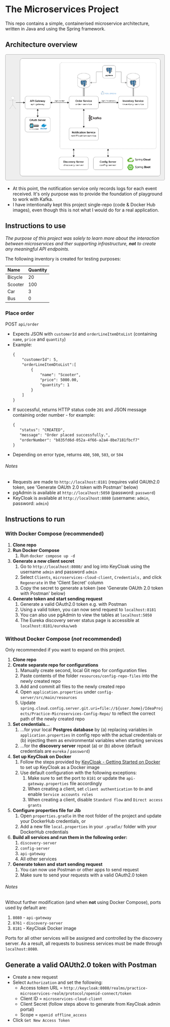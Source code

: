 # The Microservices Project

This repo contains a simple, containerised microservice architecture, written in Java and using the Spring framework.

## Architecture overview
![Overview diagram](diagram.png)

+ At this point, the notification service only records logs for each event received. It's only purpose was to provide the foundation of playground to work with Kafka.
+ I have intentionally kept this project single-repo (code & Docker Hub images), even though this is not what I would do for a real application.

## Instructions to use
_The purpose of this project was solely to learn more about the interaction between microservices and ther supporting infrastructure, __not__ to create any meaningful API endpoints._

The following inventory is created for testing purposes:

| Name    | Quantity |
|:--------|:---------|
| Bicycle | 20       |
| Scooter | 100      |
| Car     | 3        |
| Bus     | 0        |


### Place order
POST `api/order`
+ Expects JSON with `customerId` and `orderLineItemDtoList` (containing `name`, `price` and `quantity`)
+ Example:
   ```
   {
       "customerId": 5,
       "orderLineItemDtoList":[
           {
               "name": "Scooter",
               "price": 5000.00,
               "quantity": 1
           }
       ]
   }
   ```
+ If successful, returns HTTP status code `201` and JSON message containing order number - for example:
   ```
   {
      "status": "CREATED",
      "message": "Order placed successfully.",
      "orderNumber": "b835fd6d-052a-4f66-a2a4-8be7181fbcf7"
   }
   ```
+ Depending on error type, returns  `400`, `500`, `503`, or `504` 

###### Notes
- Requests are made to `http://localhost:8181` (requires valid OAUth2.0 token, see 'Generate OAUth 2.0 token with Postman' below)
- pgAdmin is available at `http://localhost:5050` (password: `password`)
- KeyCloak is available at `http://localhost:8080` (username: `admin`, password: `admin`)

## Instructions to run 
### With Docker Compose (recommended)
1. __Clone repo__
2. __Run Docker Compose__
   1. Run `docker compose up -d`
3. __Generate a new client secret__
   1. Go to `http://localhost:8080/` and log into KeyCloak using the username `admin` and password `admin`
   2. Select `Clients`, `microservices-cloud-client`, `Credentials,` and click `Regenerate` in the 'Client Secret' column
   3. Copy the secret to generate a token (see 'Generate OAUth 2.0 token with Postman' below)
4. __Generate token and start sending request__
   1. Generate a valid OAuth2.0 token e.g. with Postman
   2. Using a valid token, you can now send request to `localhost:8181`
   3. You can also use pgAdmin to view the tables at `localhost:5050`
   4. The Eureka discovery server status page is accessible at `localhost:8181/eureka/web`

### Without Docker Compose (_not_ recommended)
Only recommended if you want to expand on this project.
1. __Clone repo__
2. __Create separate repo for configurations__
   1. Manually create second, local Git repo for configuration files
   2. Paste contents of the folder `resources/config-repo-files` into the newly created repo
   3. Add and commit all files to the newly created repo
   4. Open `application.properties` under `config-server/src/main/resources` 
   5. Update `spring.cloud.config.server.git.uri=file://${user.home}/IdeaProjects/Practice-Microservices-Config-Repo/` to reflect the correct path of the newly created repo
3. __Set credentials...__ 
   1. ...for your local __Postgres database__ by (a) replacing variables in `application.properties` in config repo with the actual credentials or (b) injecting them as environmental variables when starting services
   2. ...for the __discovery server__  repeat (a) or (b) above (default credentials are `eureka` / `password`)
4. __Set up KeyCloak on Docker__
   1. Follow the steps provided by [KeyCloak - Getting Started on Docker](https://www.keycloak.org/getting-started/getting-started-docker) to set up KeyCloak as a Docker image
   2. Use default configuration with the following exceptions:
      1. Make sure to set the port to `8181` or update the `api-gateway.properties` file accordingly
      2. When creating a client, set `client authentication` to `On` and enable `Service accounts roles`
      3. When creating a client, disable `Standard flow` and `Direct access grants`
5. __Configure properties file for Jib__
   1. Open `properties.gradle` in the root folder of the project and update your DockerHub credentials, or
   2. Add a new file `local.properties` in your `.gradle/` folder with your DockerHub credentials
6. __Build all services and run them in the following order:__ 
   1. `discovery-server`
   2. `config-server`
   3. `api-gateway`
   4. All other services
7. __Generate token and start sending request__
   1. You can now use Postman or other apps to send request
   2. Make sure to send your requests with a valid OAuth2.0 token

###### Notes
Without further modification (and when __not__ using Docker Compose), ports used by default are:
1. `8080` - `api-gateway`
2. `8761` - `discovery-server`
3. `8181` - KeyCloak Docker image 

Ports for all other services will be assigned and controlled by the discovery server. As a result, all requests to business services must be made through `localhost:8080`.

## Generate a valid OAUth2.0 token with Postman
+ Create a new request
+ Select `Authorization` and set the following:
  + Access token URL = `http://keycloak:8080/realms/practice-microservices-realm/protocol/openid-connect/token`
  + Client ID = `microservices-cloud-client`
  + Client Secret (follow steps above to generate from KeyCloak admin portal)
  + Scope = `openid offline_access`
+ Click `Get New Access Token`
